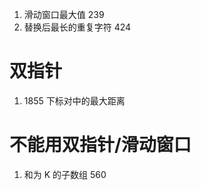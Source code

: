 <!--
 * @Author: zzzzztw
 * @Date: 2023-03-28 10:09:18
 * @LastEditors: Do not edit
 * @LastEditTime: 2023-03-28 10:15:45
 * @FilePath: /cpptest/算法/leetcode/滑动窗口和双指针·.md
-->
1. 滑动窗口最大值 239
2. 替换后最长的重复字符 424




# 双指针
1. 1855 下标对中的最大距离

# 不能用双指针/滑动窗口

1. 和为 K 的子数组 560